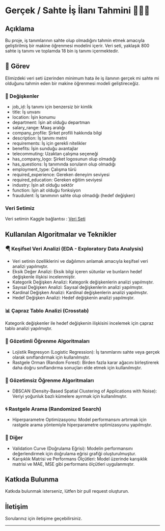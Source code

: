 # Gerçek / Sahte İş İlanı Tahmini 👩‍💻⛳

## Açıklama
Bu proje, iş tanımlarının sahte olup olmadığını tahmin etmek amacıyla geliştirilmiş bir makine öğrenmesi modelini içerir. Veri seti, yaklaşık 800 sahte iş tanımı ve toplamda 18 bin iş tanımı içermektedir.

## 🔗 Görev
Elimizdeki veri seti üzerinden minimum hata ile iş ilanının gerçek mi sahte mi olduğunu tahmin eden bir makine öğrenmesi modeli geliştireceğiz.

### 🎯 Değişkenler

- job_id: İş tanımı için benzersiz bir kimlik
- title: İş unvanı
- location: İşin konumu
- department: İşin ait olduğu departman
- salary_range: Maaş aralığı
- company_profile: Şirket profili hakkında bilgi
- description: İş tanımı metni
- requirements: İş için gerekli nitelikler
- benefits: İşin sunduğu avantajlar
- telecommuting: Uzaktan çalışma seçeneği
- has_company_logo: Şirket logosunun olup olmadığı
- has_questions: İş tanımında soruların olup olmadığı
- employment_type: Çalışma türü
- required_experience: Gereken deneyim seviyesi
- required_education: Gereken eğitim seviyesi
- industry: İşin ait olduğu sektör
- function: İşin ait olduğu fonksiyon
- fraudulent: İş tanımının sahte olup olmadığı (hedef değişken)

### Veri Setimiz
Veri setimin Kaggle bağlantısı :
[Veri Seti](https://www.kaggle.com/code/busraalpay/jobscout)

##  Kullanılan Algoritmalar ve Teknikler

 ### 🪂 Keşifsel Veri Analizi (EDA - Exploratory Data Analysis)
- Veri setinin özelliklerini ve dağılımını anlamak amacıyla keşifsel veri analizi yapılmıştır.
- Eksik Değer Analizi: Eksik bilgi içeren sütunlar ve bunların hedef değişkenle ilişkisi incelenmiştir.
- Kategorik Değişken Analizi: Kategorik değişkenlerin analizi yapılmıştır.
- Sayısal Değişken Analizi: Sayısal değişkenlerin analizi yapılmıştır.
- Kardinal Değişken Analizi: Kardinal değişkenlerin analizi yapılmıştır.
- Hedef Değişken Analizi: Hedef değişkenin analizi yapılmıştır.

### 📊 Çapraz Tablo Analizi (Crosstab)
Kategorik değişkenler ile hedef değişkenin ilişkisini incelemek için çapraz tablo analizi yapılmıştır.

### 💠 Gözetimli Öğrenme Algoritmaları
- Lojistik Regresyon (Logistic Regression): İş tanımlarını sahte veya gerçek olarak sınıflandırmak için kullanılmıştır.
- Rastgele Orman (Random Forest): Birden fazla karar ağacını birleştirerek daha doğru sınıflandırma sonuçları elde etmek için kullanılmıştır.

### 🚀 Gözetimsiz Öğrenme Algoritmaları
- DBSCAN (Density-Based Spatial Clustering of Applications with Noise): Veriyi yoğunluk bazlı kümelere ayırmak için kullanılmıştır.

### 🌀 Rastgele Arama (Randomized Search)
- Hiperparametre Optimizasyonu: Model performansını artırmak için rastgele arama yöntemiyle hiperparametre optimizasyonu yapılmıştır.

### 🌼 Diğer
- Validation Curve (Doğrulama Eğrisi): Modelin performansını değerlendirmek için doğrulama eğrisi grafiği oluşturulmuştur.
- Karışıklık Matrisi ve Performans Ölçütleri: Model üzerinde karışıklık matrisi ve MAE, MSE gibi performans ölçütleri uygulanmıştır.

## Katkıda Bulunma
Katkıda bulunmak isterseniz, lütfen bir pull request oluşturun.

## İletişim
Sorularınız için  iletişime geçebilirsiniz.

---
